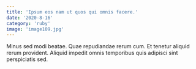 ```yaml
---
title: 'Ipsum eos nam ut quos qui omnis facere.'
date: '2020-8-16'
category: 'ruby'
image: 'image109.jpg'
---
```


Minus sed modi beatae. Quae repudiandae rerum cum. Et tenetur aliquid rerum provident. Aliquid impedit omnis temporibus quis adipisci sint perspiciatis sed.
